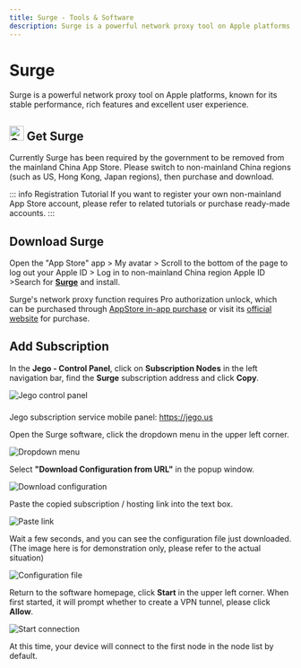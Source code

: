 ```yaml
---
title: Surge - Tools & Software
description: Surge is a powerful network proxy tool on Apple platforms, known for its stable performance, rich features and excellent user experience.
---
```


# Surge

Surge is a powerful network proxy tool on Apple platforms, known for its stable performance, rich features and excellent user experience.

## <img src="/images/image_spaces_2FtaiByLw8cj0IZKJTlaiM_2Fuploads_2FoBLta0TNRbF6ARUAOFxW_2Fsurge_1.png" width="26" height="26" alt="Surge icon"> Get Surge

Currently Surge has been required by the government to be removed from the mainland China App Store. Please switch to non-mainland China regions (such as US, Hong Kong, Japan regions), then purchase and download.

::: info Registration Tutorial
If you want to register your own non-mainland App Store account, please refer to related tutorials or purchase ready-made accounts.
:::

## Download Surge

Open the "App Store" app > My avatar > Scroll to the bottom of the page to log out your Apple ID > Log in to non-mainland China region Apple ID[ ](https://apps.apple.com/us/app/quantumult-x/id1443988620)>Search for [**Surge**](https://apps.apple.com/us/app/surge-3/id1442620678?ls=1) and install.

Surge's network proxy function requires Pro authorization unlock, which can be purchased through [AppStore in-app purchase](https://apps.apple.com/us/app/surge-3/id1442620678?ls=1) or visit its [official website](https://nssurge.com/) for purchase.

## Add Subscription

In the **Jego - Control Panel**, click on **Subscription Nodes** in the left navigation bar, find the **Surge** subscription address and click **Copy**.

<img src="/images/image_spaces_2FtaiByLw8cj0IZKJTlaiM_2Fuploads_2FIJSBJWhaXZhdze3wrTAj_2Fimage_2.png" alt="Jego control panel">

<div class="tip custom-block" style="padding-top: 8px">

Jego subscription service mobile panel: <https://jego.us>

</div>

Open the Surge software, click the dropdown menu in the upper left corner.

<img src="/images/image_spaces_2FtaiByLw8cj0IZKJTlaiM_2Fuploads_2F6jHcOdya25R6pHIgZwf6_2Fimage_3.png" alt="Dropdown menu">

Select **"Download Configuration from URL"** in the popup window.

<img src="/images/image_spaces_2FtaiByLw8cj0IZKJTlaiM_2Fuploads_2FT8njkgrzxCyaNLCMBoqg_2Fimage_1.png" alt="Download configuration">

Paste the copied subscription / hosting link into the text box.

<img src="/images/image_spaces_2FtaiByLw8cj0IZKJTlaiM_2Fuploads_2FlMOTPoPWRopqPazVmxsG_2Fimage_2.png" alt="Paste link">

Wait a few seconds, and you can see the configuration file just downloaded. (The image here is for demonstration only, please refer to the actual situation)

<img src="/images/image_spaces_2FtaiByLw8cj0IZKJTlaiM_2Fuploads_2F7Rpg9XgtFWEDdQwo5FJ2_2Fimage_3.png" alt="Configuration file">

Return to the software homepage, click **Start** in the upper left corner. When first started, it will prompt whether to create a VPN tunnel, please click **Allow**.

<img src="/images/image_spaces_2FtaiByLw8cj0IZKJTlaiM_2Fuploads_2Ft80CtVLqpyO2IboAxhnj_2Fimage_1.png" alt="Start connection">

At this time, your device will connect to the first node in the node list by default. 